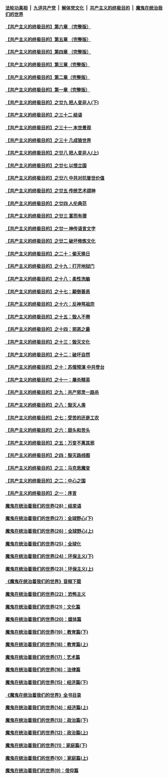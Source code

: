 ####  [法轮功真相](../../../../basic/blob/master/README.md?t=05100902) &nbsp;|&nbsp; [九评共产党](../../../../9ping.md/blob/master/README.md?t=05100902) &nbsp;|&nbsp; [解体党文化](../../../../jtdwh.md/blob/master/README.md?t=05100902)  &nbsp;|&nbsp; [共产主义的终极目的](../../../../gczydzjmd.md/blob/master/README.md?t=05100902) &nbsp;|&nbsp; [魔鬼在统治我们的世界](../../../../mgztzwmdsj.md/blob/master/README.md?t=05100902) 

#### [【共产主义的终极目的】第六章 （完整版）](../pages/nsc422/n11428913.md?t=05100902) 

#### [【共产主义的终极目的】第五章 （完整版）](../pages/nsc422/n11428912.md?t=05100902) 

#### [【共产主义的终极目的】第四章 （完整版）](../pages/nsc422/n11428907.md?t=05100902) 

#### [【共产主义的终极目的】第三章（完整版）](../pages/nsc422/n11428848.md?t=05100902) 

#### [【共产主义的终极目的】第二章（完整版）](../pages/nsc422/n11428831.md?t=05100902) 

#### [【共产主义的终极目的】第一章（完整版）](../pages/nsc422/n11417651.md?t=05100902) 

#### [【共产主义的终极目的】之廿九 把人变非人(下)](../pages/nsc422/n11344140.md?t=05100902) 

#### [【共产主义的终极目的】之三十二 结语](../pages/nsc422/n11360535.md?t=05100902) 

#### [【共产主义的终极目的】之三十一 末世景观](../pages/nsc422/n11351129.md?t=05100902) 

#### [【共产主义的终极目的】之三十 几成狼世界](../pages/nsc422/n11348280.md?t=05100902) 

#### [【共产主义的终极目的】之廿八 把人变非人(上)](../pages/nsc422/n11340492.md?t=05100902) 

#### [【共产主义的终极目的】之廿七 以恨立国](../pages/nsc422/n11336944.md?t=05100902) 

#### [【共产主义的终极目的】之廿六 中共对抗普世价值](../pages/nsc422/n11324785.md?t=05100902) 

#### [【共产主义的终极目的】之廿五 传统艺术颂神](../pages/nsc422/n11296396.md?t=05100902) 

#### [【共产主义的终极目的】之廿四 人伦典范](../pages/nsc422/n11296397.md?t=05100902) 

#### [【共产主义的终极目的】之廿三 富而有德](../pages/nsc422/n11283598.md?t=05100902) 

#### [【共产主义的终极目的】之廿一 神传语言文字](../pages/nsc422/n11263265.md?t=05100902) 

#### [【共产主义的终极目的】之廿二 破坏修炼文化](../pages/nsc422/n11245728.md?t=05100902) 

#### [【共产主义的终极目的】之二十：偷天换日](../pages/nsc422/n11238846.md?t=05100902) 

#### [【共产主义的终极目的】之十九：打开地狱门](../pages/nsc422/n11206376.md?t=05100902) 

#### [【共产主义的终极目的】之十八：柔性洗脑](../pages/nsc422/n11199994.md?t=05100902) 

#### [【共产主义的终极目的】之十七：颠倒善恶](../pages/nsc422/n11179782.md?t=05100902) 

#### [【共产主义的终极目的】之十六：反神骂祖宗](../pages/nsc422/n11166798.md?t=05100902) 

#### [【共产主义的终极目的】之十五：毁人不倦](../pages/nsc422/n11166792.md?t=05100902) 

#### [【共产主义的终极目的】之十四：邪恶之最](../pages/nsc422/n11150249.md?t=05100902) 

#### [【共产主义的终极目的】之十三：毁灭文化](../pages/nsc422/n11135227.md?t=05100902) 

#### [【共产主义的终极目的】之十二：破坏自然](../pages/nsc422/n11135214.md?t=05100902) 

#### [【共产主义的终极目的】之十：苏俄预演 中共登台](../pages/nsc422/n11118424.md?t=05100902) 

#### [【共产主义的终极目的】之十一：屠杀精英](../pages/nsc422/n11118442.md?t=05100902) 

#### [【共产主义的终极目的】之九：共产邪灵一路杀](../pages/nsc422/n11114139.md?t=05100902) 

#### [【共产主义的终极目的】之八：毁灭人类](../pages/nsc422/n11108503.md?t=05100902) 

#### [【共产主义的终极目的】之七：受苦的还是工农](../pages/nsc422/n11101809.md?t=05100902) 

#### [【共产主义的终极目的】之六：甜头和苦头](../pages/nsc422/n11096971.md?t=05100902) 

#### [【共产主义的终极目的】之五：万变不离其邪](../pages/nsc422/n11091285.md?t=05100902) 

#### [【共产主义的终极目的】之四：毁灭路线图](../pages/nsc422/n11086284.md?t=05100902) 

#### [【共产主义的终极目的】之三：马克思魔变](../pages/nsc422/n11061941.md?t=05100902) 

#### [【共产主义的终极目的】之二：中心之国](../pages/nsc422/n11047728.md?t=05100902) 

#### [【共产主义的终极目的】之一：序言](../pages/nsc422/n11086077.md?t=05100902) 

#### [魔鬼在统治着我们的世界(28)：结束语](../pages/nsc422/n10936246.md?t=05100902) 

#### [魔鬼在统治着我们的世界(27)：全球野心(下)](../pages/nsc422/n10928319.md?t=05100902) 

#### [魔鬼在统治着我们的世界(26)：全球野心(上)](../pages/nsc422/n10900318.md?t=05100902) 

#### [魔鬼在统治着我们的世界(25)：全球化](../pages/nsc422/n10788205.md?t=05100902) 

#### [魔鬼在统治着我们的世界(24)：环保主义(下)](../pages/nsc422/n10695307.md?t=05100902) 

#### [魔鬼在统治着我们的世界(23)：环保主义(上)](../pages/nsc422/n10688613.md?t=05100902) 

#### [《魔鬼在统治着我们的世界》音频下载](../pages/nsc422/n10635553.md?t=05100902) 

#### [魔鬼在统治着我们的世界(22)：恐怖主义](../pages/nsc422/n10614727.md?t=05100902) 

#### [魔鬼在统治着我们的世界(21)：文化篇](../pages/nsc422/n10597706.md?t=05100902) 

#### [魔鬼在统治着我们的世界(20)：媒体篇](../pages/nsc422/n10586579.md?t=05100902) 

#### [魔鬼在统治着我们的世界(19)：教育篇(下)](../pages/nsc422/n10564808.md?t=05100902) 

#### [魔鬼在统治着我们的世界(18)：教育篇(上)](../pages/nsc422/n10526970.md?t=05100902) 

#### [魔鬼在统治着我们的世界(17)：艺术篇](../pages/nsc422/n10499093.md?t=05100902) 

#### [魔鬼在统治着我们的世界(16)：法律篇](../pages/nsc422/n10485969.md?t=05100902) 

#### [魔鬼在统治着我们的世界(15)：经济篇(下)](../pages/nsc422/n10469975.md?t=05100902) 

#### [《魔鬼在统治着我们的世界》全书目录](../pages/nsc422/n10464261.md?t=05100902) 

#### [魔鬼在统治着我们的世界(14)：经济篇(上)](../pages/nsc422/n10457370.md?t=05100902) 

#### [魔鬼在统治着我们的世界(13)：政治篇(下)](../pages/nsc422/n10448270.md?t=05100902) 

#### [魔鬼在统治着我们的世界(12)：政治篇(上)](../pages/nsc422/n10444576.md?t=05100902) 

#### [魔鬼在统治着我们的世界(11)：家庭篇(下)](../pages/nsc422/n10440961.md?t=05100902) 

#### [魔鬼在统治着我们的世界(10)：家庭篇(上)](../pages/nsc422/n10435448.md?t=05100902) 

#### [魔鬼在统治着我们的世界(9)：信仰篇](../pages/nsc422/n10432159.md?t=05100902) 

